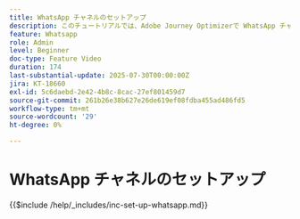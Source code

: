 ```yaml
---
title: WhatsApp チャネルのセットアップ
description: このチュートリアルでは、Adobe Journey Optimizerで WhatsApp チャネルを設定して、リアルタイムビジネスメッセージを有効にする方法について説明します。
feature: Whatsapp
role: Admin
level: Beginner
doc-type: Feature Video
duration: 174
last-substantial-update: 2025-07-30T00:00:00Z
jira: KT-18660
exl-id: 5c6daebd-2e42-4b8c-8cac-27ef801459d7
source-git-commit: 261b26e38b627e26de619ef08fdba455ad486fd5
workflow-type: tm+mt
source-wordcount: '29'
ht-degree: 0%

---
```


# WhatsApp チャネルのセットアップ

{{$include /help/_includes/inc-set-up-whatsapp.md}}
